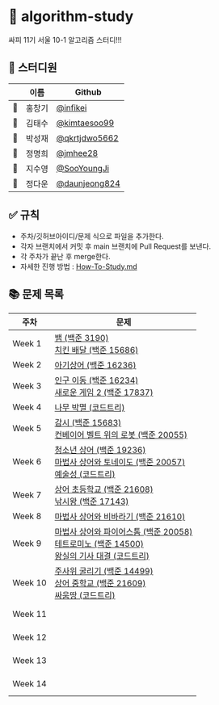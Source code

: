 # 🌟 algorithm-study

싸피 11기 서울 10-1 알고리즘 스터디!!!

## 🌱 스터디원

| | 이름 | Github |
| ---- | ---- | ---- |
| 💠 | 홍창기 | [@infikei](https://github.com/infikei) |
| 🍎 | 김태수 | [@kimtaesoo99](https://github.com/kimtaesoo99) |
| 🍐 | 박성재 | [@qkrtjdwo5662](https://github.com/qkrtjdwo5662) |
| 🍈 | 정명희 | [@jmhee28](https://github.com/jmhee28) |
| 🥑 | 지수영 | [@SooYoungJi](https://github.com/SooYoungJi) |
| 🥔 | 정다운 | [@daunjeong824](https://github.com/daunjeong824) |

## ✅ 규칙

- 주차/깃허브아이디/문제 식으로 파일을 추가한다.
- 각자 브랜치에서 커밋 후 main 브랜치에 Pull Request를 보낸다.
- 각 주차가 끝난 후 merge한다.
- 자세한 진행 방법 : [How-To-Study.md](https://github.com/SSAFY-10-1/algorithm-study/blob/main/How-To-Study.md)

## 📚 문제 목록

| 주차 | 문제 |
| ---- | ---- |
| Week 1 | [뱀 (백준 3190)](https://www.acmicpc.net/problem/3190) <br/> [치킨 배달 (백준 15686)](https://www.acmicpc.net/problem/15686) <br/> |
| Week 2 | [아기상어 (백준 16236)](https://www.acmicpc.net/problem/16236) <br/> |
| Week 3 | [인구 이동 (백준 16234)](https://www.acmicpc.net/problem/16234) <br/> [새로운 게임 2 (백준 17837)](https://www.acmicpc.net/problem/17837) <br/> |
| Week 4 | [나무 박멸 (코드트리)](https://www.codetree.ai/training-field/frequent-problems/problems/tree-kill-all) <br/> |
| Week 5 | [감시 (백준 15683)](https://acmicpc.net/problem/15683) <br/> [컨베이어 벨트 위의 로봇 (백준 20055)](https://acmicpc.net/problem/20055) <br/> |
| Week 6 | [청소년 상어 (백준 19236)](https://www.acmicpc.net/problem/19236) <br/> [마법사 상어와 토네이도 (백준 20057)](https://www.acmicpc.net/problem/20057) <br/> [예술성 (코드트리)](https://www.codetree.ai/training-field/frequent-problems/problems/artistry) <br/> |
| Week 7 | [상어 초등학교 (백준 21608)](https://www.acmicpc.net/problem/21608) <br/> [낚시왕 (백준 17143)](https://www.acmicpc.net/problem/17143) <br/> |
| Week 8 | [마법사 상어와 비바라기 (백준 21610)](https://www.acmicpc.net/problem/21610) <br/> |
| Week 9 | [마법사 상어와 파이어스톰 (백준 20058)](https://www.acmicpc.net/problem/20058) <br/> [테트로미노 (백준 14500)](https://www.acmicpc.net/problem/14500) <br/> [왕실의 기사 대결 (코드트리)](https://www.codetree.ai/training-field/frequent-problems/problems/royal-knight-duel) <br/> |
| Week 10 | [주사위 굴리기 (백준 14499)](https://www.acmicpc.net/problem/14499) <br/> [상어 중학교 (백준 21609)](https://www.acmicpc.net/problem/21609) <br/> [싸움땅 (코드트리)](https://www.codetree.ai/training-field/frequent-problems/problems/battle-ground) <br/> |
| Week 11 | []() <br/> []() <br/> |
| Week 12 | []() <br/> []() <br/> |
| Week 13 | []() <br/> []() <br/> |
| Week 14 | []() <br/> []() <br/> |

